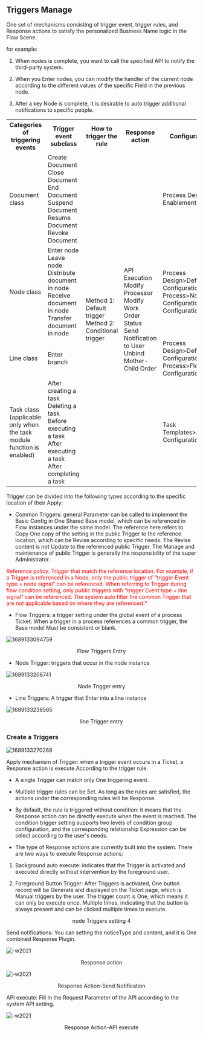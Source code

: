  ## Triggers Manage 

 One set of mechanisms consisting of trigger event, trigger rules, and Response actions to satisfy the personalized Business Name logic in the Flow Scene. 

 for example: 

 1. When nodes is complete, you want to call the specified API to notify the third-party system. 

 2. When you Enter nodes, you can modify the handler of the current node according to the different values of the specific Field in the previous node. 

 3. After a key Node is complete, it is desirable to auto trigger additional notifications to specific people. 

<table>
     <tr>
         <th rowspan="1">Categories of triggering events</th>
         <th rowspan="1">Trigger event subclass</th>
         <th rowspan="1">How to trigger the rule</th>
         <th rowspan="1">Response action</th>
         <th rowspan="1">Configuration entry</th>
     </tr>
     <tr>
         <td>Document class</td>
         <td>Create Document<br>Close Document<br>End Document<br>Suspend Document<br>Resume Document<br>Revoke Document</td>
         <td rowspan="4">Method 1: Default trigger<br>Method 2: Conditional trigger</td>
         <td rowspan="4">API Execution<br>Modify Processor<br>Modify Work Order Status<br>Send Notification to User<br>Unbind Mother-Child Order</td>
         <td>Process Design>Process Enablement Settings</td>
     </tr>
     <tr>
         <td>Node class</td>
         <td>Enter node<br>Leave node<br>Distribute document in node<br>Receive document in node<br>Transfer document in node</td>
         <td>Process Design>Definition and Configuration Process>Node Configuration>Advanced Configuration</td>
     </tr>
     <tr>
         <td>Line class</td>
         <td>Enter branch</td>
         <td>Process Design>Definition and Configuration Process>Flow Condition Configuration</td>
     </tr>
      <tr>
         <td>Task class<br>(applicable only when the task module function is enabled)</td>
         <td>After creating a task<br>Deleting a task<br>Before executing a task<br>After executing a task<br>After completing a task</td>
         <td>Task Templates>Advanced Configuration</td>
     </tr>
</table>

 Trigger can be divided into the following types according to the specific location of their Apply: 

 - Common Triggers: 
  general Parameter can be called to implement the Basic Config in One Shared Base model, which can be referenced in Flow instances under the same model.  The reference here refers to Copy One copy of the setting in the public Trigger to the reference location, which can be Revise according to specific needs.  The Revise content is not Update to the referenced public Trigger.  The Manage and maintenance of public Trigger is generally the responsibility of the super Administrator. 

  <font color=red>Reference policy: Trigger that match the reference location.  For example, if a Trigger is referenced in a Node, only the public trigger of "trigger Event type = node signal" can be referenced.  When referring to Trigger during flow condition setting, only public triggers with "trigger Event type = line signal" can be referenced.  The system auto filter the common Trigger that are not applicable based on where they are referenced.\*  </font> 

 - Flow Triggers: a trigger setting under the global event of a process Ticket. When a trigger in a process references a common trigger, the Base model Must be consistent or blank. 

  ![1689133094759](image/project-triggers/1689133094759.png) 

 <center>Flow Triggers Entry</center> 

 - Node Trigger: triggers that occur in the node instance 

 ![1689133206741](image/project-triggers/1689133206741.png) 

 <center>Node Trigger entry</center> 

 - Line Triggers: A trigger that Enter into a line instance 

 ![1689133238565](image/project-triggers/1689133238565.png) 

 <center>line Trigger entry</center> 

 ### Create a Triggers 

 ![1689133270268](image/project-triggers/1689133270268.png) 

 Apply mechanism of Trigger: when a trigger event occurs in a Ticket, a Response action is execute According to the trigger rule. 

 - A single Trigger can match only One triggering event. 

 - Multiple trigger rules can be Set. As long as the rules are satisfied, the actions under the corresponding rules will be Response. 

 - By default, the rule is triggered without condition: it means that the Response action can be directly execute when the event is reached.  The condition trigger setting supports two levels of condition group configuration, and the corresponding relationship Expression can be select according to the user's needs. 

 - The type of Response actions are currently built into the system.  There are two ways to execute Response actions: 

  1. Background auto execute: indicates that the Trigger is activated and executed directly without intervention by the foreground user. 

  2. Foreground Button Trigger: After Triggers is activated, One button record will be Generate and displayed on the Ticket page, which is Manual triggers by the user.  The trigger count is One, which means it can only be execute once.  Multiple times, indicating that the button is always present and can be clicked multiple times to execute. 

 <center>node Triggers setting 4</center> 

 Send notifications: You can setting the noticeType and content, and it is One combined Response Plugin. 

 ![-w2021](../media/abfc6cb119d2524c39a4649f7e65e355.png) 

 <center>Response action</center> 

 ![-w2021](../media/29466475500deb87fc4c195b6de3d8b7.png) 

 <center>Response Action-Send Notification</center> 

 API execute: Fill In the Request Parameter of the API according to the system API setting. 

 ![-w2021](../media/08f87b6509e6589692bd966ba33153e9.png) 

 <center>Response Action-API execute</center> 
